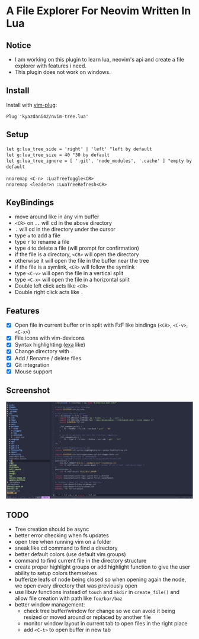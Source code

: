 # A File Explorer For Neovim Written In Lua

## Notice

- I am working on this plugin to learn lua, neovim's api and create a file explorer with features i need.
- This plugin does not work on windows.

## Install

Install with [vim-plug](https://github.com/junegunn/vim-plug):
```vim
Plug 'kyazdani42/nvim-tree.lua'
```

## Setup

```vim
let g:lua_tree_side = 'right' | 'left' "left by default
let g:lua_tree_size = 40 "30 by default
let g:lua_tree_ignore = [ '.git', 'node_modules', '.cache' ] "empty by default

nnoremap <C-n> :LuaTreeToggle<CR>
nnoremap <leader>n :LuaTreeRefresh<CR>
```

## KeyBindings

- move around like in any vim buffer
- `<CR>` on `..` will cd in the above directory
- `.` will cd in the directory under the cursor
- type `a` to add a file
- type `r` to rename a file
- type `d` to delete a file (will prompt for confirmation)
- if the file is a directory, `<CR>` will open the directory
- otherwise it will open the file in the buffer near the tree
- if the file is a symlink, `<CR>` will follow the symlink
- type `<C-v>` will open the file in a vertical split
- type `<C-x>` will open the file in a horizontal split
- Double left click acts like `<CR>`
- Double right click acts like `.`

## Features
- [x] Open file in current buffer or in split with FzF like bindings (`<CR>`, `<C-v>`, `<C-x>`)
- [x] File icons with vim-devicons
- [x] Syntax highlighting ([exa](https://github.com/ogham/exa) like)
- [x] Change directory with `.`
- [x] Add / Rename / delete files
- [x] Git integration
- [x] Mouse support

## Screenshot

![alt text](.github/screenshot.png?raw=true "file explorer")

## TODO
- Tree creation should be async
- better error checking when fs updates
- open tree when running vim on a folder
- sneak like cd command to find a directory
- better default colors (use default vim groups)
- command to find current file in the directory structure
- create proper highlight groups or add highlight function to give the user ability to setup colors themselves
- bufferize leafs of node being closed so when opening again the node, we open every directory that was previously open
- use libuv functions instead of `touch` and `mkdir` in `create_file()` and allow file creation with path like `foo/bar/baz`
- better window management:
  - check tree buffer/window for change so we can avoid it being resized or moved around or replaced by another file
  - monitor window layout in current tab to open files in the right place
  - add `<C-t>` to open buffer in new tab
